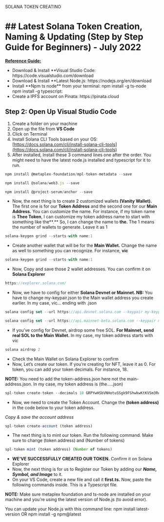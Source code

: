 <!DOCTYPE html>
<body>
<head> SOLANA TOKEN CREATINO </head>
<h1>## Latest Solana Token Creation, Naming & Updating (Step by Step Guide for Beginners) - July 2022</h1>

<a href="https://cutt.ly/KLVbCwF"><b>Reference Guide:</b></a>
<ul>
<li> Download & Install **Visual Studio Code: https://code.visualstudio.com/download </li>
<li>Download & Install **Latest Node.js: https://nodejs.org/en/download</li>
<li>Install **Npm ts node** from your terminal: npm install -g ts-node<br></li>
npm install -g typescript:
<li>Create a IPFS account on Pinata: https://pinata.cloud</li>
</ul>

## Step 2: Open Up Visual Studio Code

1. Create a folder on your machine
2. Open up the file from **VS Code**
3. Click on Terminal 
4. Install Solana CLI Tools based on your OS: [https://docs.solana.com/cli/install-solana-cli-tools](https://docs.solana.com/cli/install-solana-cli-tools)
5. After installed, Install these 3 command lines one after the order. You might need to have the latest node.js installed and typescript for it to run.

```jsx
npm install @metaplex-foundation/mpl-token-metadata --save
```

```jsx
npm install @solana/web3.js --save
```

```jsx
npm install @project-serum/anchor --save
```

- Now, the next thing is to create 2 customized wallets **(Vanity Wallet).** The first one is for our **Token Address** and the second one for our **Main Address.** You can customize the name. For instance, if my token name is **Thee Token**, I can customize my token address name to start with something like the**.** So, I can change the name to **the.** The 1 means the number of wallets to generate. Leave it as 1

```jsx
solana-keygen grind --starts-with name:1
```

- Create another wallet that will be for the **Main Wallet.** Change the name as well to something you can recognize. For instance, **vic**

```jsx
solana-keygen grind --starts-with name:1
```

- Now, Copy and save those 2 wallet addresses. You can confirm it on **Solana Explorer**

```jsx
https://explorer.solana.com/
```

- Now, we have to config for either **Solana Devnet or Mainnet. NB:** You have to change my-keypair.json to the Main wallet address you create earlier. In my case, vic… ending with .json

```jsx
solana config set --url https://api.devnet.solana.com --keypair my-keypair.json
```

```jsx
solana config set --url https://api.mainnet-beta.solana.com --keypair my-keypair.json
```

- If you’ve config for Devnet, airdrop some free SOL. **For Mainnet, send real SOL to the Main Wallet.** In my case, my token address starts with vic

```jsx
solana airdrop 2
```

- Check the Main Wallet on Solana Explorer to confirm
- Now, Let’s create our token. If you’re creating for NFT, leave it as 0. For token, you can add your token decimals. For instance, 18. 

**NOTE:** You need to add the token-address.json here not the main-address.json. In my case, my token address is (the…..json)

```jsx
spl-token create-token --decimals 18 GRPYwHSbVNHotuSSgk9FShwkwKtKVSm3RqZi1Ui7JzXS.json
```

- Now, we need to create the Token Account. Change the **(token address)** in the code below to your token address. 

*Copy & save the account address*

```jsx
spl-token create-account (token address)
```

- The next thing is to mint our token. Run the following command. Make sure to change (token address) and (Number of tokens)

```jsx
spl-token mint (token address) (Number of tokens)
```

- **WE’VE SUCCESSFULLY CREATED OUR TOKEN.** Confirm it on Solana Explorer
- Now, the next thing is for us to Register our Token by adding our ***Name, Symbol, and Image*** to it.
- On your VS Code, create a new file and call it **first.ts.** Now, paste the following commands inside. This is a Typescript file. 

**NOTE:** Make sure metaplex foundation and ts-node are installed on your machine and you’re using the latest version of Node.js (to avoid error).

You can update your Node.js with this command line: npm install latest-version OR npm install -g npm@latest
